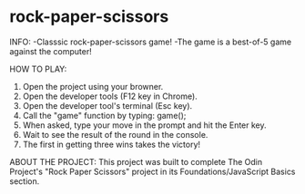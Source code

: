 # rock-paper-scissors

INFO:
  -Classsic rock-paper-scissors game!
  -The game is a best-of-5 game against the computer! 
  
HOW TO PLAY: 
  1. Open the project using your browner.
  2. Open the developer tools (F12 key in Chrome).
  3. Open the developer tool's terminal (Esc key).
  4. Call the "game" function by typing: game(); 
  5. When asked, type your move in the prompt and hit the Enter key.
  6. Wait to see the result of the round in the console.
  7. The first in getting three wins takes the victory!

ABOUT THE PROJECT:
This project was built to complete The Odin Project's "Rock Paper Scissors" project in its Foundations/JavaScript Basics section. 
